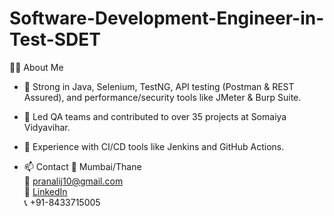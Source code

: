 # Software-Development-Engineer-in-Test-SDET
👩‍💻 About Me
- 🔹 Strong in Java, Selenium, TestNG, API testing (Postman & REST Assured), and performance/security tools like JMeter & Burp Suite.
- 🔹 Led QA teams and contributed to over 35 projects at Somaiya Vidyavihar.
- 🔹 Experience with CI/CD tools like Jenkins and GitHub Actions.

- 📫 Contact
📍 Mumbai/Thane  
📧 pranalij10@gmail.com  
🔗 [LinkedIn](https://www.linkedin.com/in/pranali-abhishek-kamble-a1b5995b)  
📞 +91-8433715005
